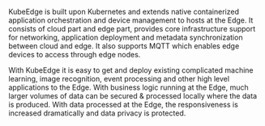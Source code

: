 KubeEdge is built upon Kubernetes and extends native containerized application orchestration and device management to hosts at the Edge. It consists of cloud part and edge part, provides core infrastructure support for networking, application deployment and metadata synchronization between cloud and edge. It also supports MQTT which enables edge devices to access through edge nodes.

With KubeEdge it is easy to get and deploy existing complicated machine learning, image recognition, event processing and other high level applications to the Edge. With business logic running at the Edge, much larger volumes of data can be secured & processed locally where the data is produced. With data processed at the Edge, the responsiveness is increased dramatically and data privacy is protected.
